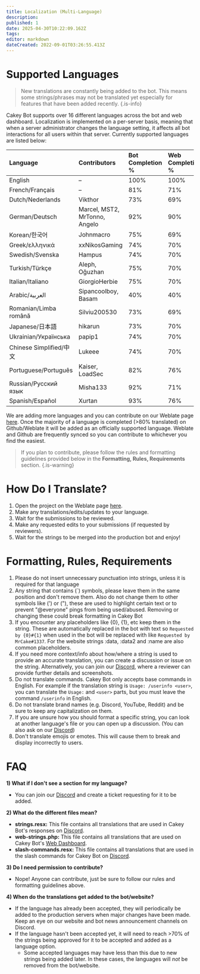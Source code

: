 ```yaml
---
title: Localization (Multi-Language)
description: 
published: 1
date: 2025-04-30T10:22:09.162Z
tags: 
editor: markdown
dateCreated: 2022-09-01T03:26:55.413Z
---
```


# Supported Languages

> New translations are constantly being added to the bot. This means some strings/phrases may not be translated yet especially for features that have been added recently.
{.is-info}

Cakey Bot supports over 16 different languages across the bot  and web dashboard. Localization is implemented on a per-server basis, meaning that when a server administrator changes the language setting, it affects all bot interactions for all users within that server. Currently supported languages are listed below:

| Language            | Contributors                          | Bot Completion % | Web Completion % |
| :------------------| :------------------------------------- | :--------------- | :---------------- |
| English            | –                                     | 100%             | 100%              |
| French/Français    | –                                     | 81%              | 71%               |
| Dutch/Nederlands   | Vikthor                               | 73%              | 69%               |
| German/Deutsch     | Marcel, MST2, MrTonno, Angelo         | 92%              | 90%               |
| Korean/한국어        | Johnmacro                            | 75%              | 69%               |
| Greek/ελληνικά      | xxNikosGaming                        | 74%              | 70%               |
| Swedish/Svenska    | Hampus                                | 74%              | 70%               |
| Turkish/Türkçe     | Aleph, Oğuzhan                        | 75%              | 70%               |
| Italian/Italiano   | GiorgioHerbie                         | 75%              | 70%               |
| Arabic/العربية      | Sipancoolboy, Basam                     | 40%              | 40%               |
| Romanian/Limba română | Silviu200530                       | 73%              | 69%               |
| Japanese/日本語       | hikarun                             | 73%              | 70%               |
| Ukrainian/Українська | papip1                              | 74%              | 70%               |
| Chinese Simplified/中文 | Lukeee                            | 74%              | 70%               |
| Portuguese/Português | Kaiser, LoadSec                     | 82%              | 76%               |
| Russian/Русский язык | Misha133                            | 92%              | 71%               |
| Spanish/Español    | Xurtan                                | 93%              | 76%               |


We are adding more languages and you can contribute on our Weblate page [here](https://translate.cakey.bot/). Once the majority of a language is completed (>80% translated) on Github/Weblate it will be added as an officially supported language. Weblate and Github are frequently synced so you can contribute to whichever you find the easiest.

> If you plan to contribute, please follow the rules and formatting guidelines provided below in the **Formatting, Rules, Requirements** section.
{.is-warning}

# How Do I Translate?

1. Open the project on the Weblate page [here](https://translate.cakey.bot/).
2. Make any translations/edits/updates to your language.
3. Wait for the submissions to be reviewed.
4. Make any requested edits to your submissions (if requested by reviewers).
5. Wait for the strings to be merged into the production bot and enjoy!

# Formatting, Rules, Requirements

1. Please do not insert unnecessary punctuation into strings, unless it is
   required for that language
2. Any string that contains (`) symbols, please leave them in the same position
   and don't remove them. Also do not change them to other symbols like (') or ("),
   these are used to highlight certain text or to prevent "@everyone" pings from
   being used/abused. Removing or changing these could break formatting in Cakey
   Bot
3. If you encounter any placeholders like {0}, {1}, etc keep them in the
   string. These are automatically replaced in the bot with text so
   `Requested by {0}#{1}` when used in the bot will be replaced with like
   `Requested by MrCake#1337`. For the website strings :data, :data2 and :name are 
   also common placeholders.
4. If you need more context/info about how/where a string is used to provide an
   accurate translation, you can create a discussion or issue on the string. 
   Alternatively, you can join our [Discord](https://cakey.bot/discord), where a reviewer can
   provide further details and screenshots.
5. Do not translate commands. Cakey Bot only accepts base commands in English.
   For example if the translation string is `Usage: /userinfo <user>`, you can
   translate the `Usage:` and `<user>` parts, but you must leave the command
   `/userinfo` in English.
6. Do not translate brand names (e.g. Discord, YouTube, Reddit) and be sure to keep any
   capitalization on them.
7. If you are unsure how you should format a specific string, you can look at
   another language's file or you can open up a discussion. (You can also ask on
   our [Discord](https://cakey.bot/discord))
8. Don't translate emojis or emotes. This will cause them to break and display incorrectly to users.

# FAQ

**1) What if I don't see a section for my language?**

- You can join our [Discord](https://cakey.bot/discord) and create a ticket requesting for it to be added.

**2) What do the different files mean?**

- **strings.resx:** This file contains all translations that are used in Cakey Bot's responses on [Discord](https://discord.gg/Y3VdQAD).
- **web-strings.php:** This file contains all translations that are used on Cakey Bot's [Web Dashboard](https://cakey.bot/dashboard/public).
- **slash-commands.resx:** This file contains all translations that are used in the slash commands for Cakey Bot on [Discord](https://discord.gg/Y3VdQAD).

**3) Do I need permission to contribute?**

- Nope! Anyone can contribute, just be sure to follow our rules and formatting guidelines above.

**4) When do the translations get added to the bot/website?**

- If the language has already been accepted, they will periodically be added to the production servers when major changes have been made. Keep an eye on our website and bot news announcement channels on Discord.
- If the language hasn't been accepted yet, it will need to reach >70% of the strings being approved for it to be accepted and added as a language option.
  - Some accepted languages may have less than this due to new strings being added later. In these cases, the languages will _not_ be removed from the bot/website.